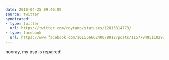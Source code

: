 ```yaml
---
date: 2010-04-25 09:40:09
source: twitter
syndicated:
- type: twitter
  url: https://twitter.com/roytang/statuses/12813814773/
- type: facebook
  url: https://www.facebook.com/10155666240078912/posts/115778495110293
---
```


hooray, my psp is repaired!